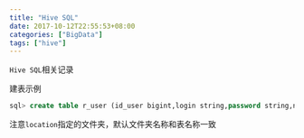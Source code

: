 ```yaml
---
title: "Hive SQL"
date: 2017-10-12T22:55:53+08:00
categories: ["BigData"]
tags: ["hive"]
---
```


`Hive SQL`相关记录
<!--more-->

建表示例

``` sql
sql> create table r_user (id_user bigint,login string,password string,name string,description string,enabled string) row format delimited fields terminated by ';' stored as textfile location '/user/hadoop/db/bigdata/r_user';
```

注意`location`指定的文件夹，默认文件夹名称和表名称一致
